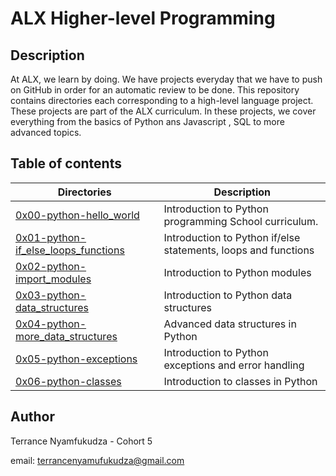 # ALX Higher-level Programming

## Description
At ALX, we learn by doing. We have projects everyday that we have to push on GitHub in order for an automatic review to be done.
This repository contains directories each corresponding to a high-level language project.
These projects are part of the ALX curriculum. In these projects, we cover everything from the basics of Python ans Javascript , SQL to more advanced topics.

## Table of contents

Directories | Description
----------- | -----------
[0x00-python-hello_world](./0x00-python-hello_world) | Introduction to Python programming School curriculum.
[0x01-python-if_else_loops_functions](./0x01-python-if_else_loops_functions) | Introduction to Python if/else statements, loops and functions
[0x02-python-import_modules](./0x02-python-import_modules) | Introduction to Python modules
[0x03-python-data_structures](./0x03-python-data_structures) | Introduction to Python data structures
[0x04-python-more_data_structures](./0x04-python-more_data_structures) | Advanced data structures in Python
[0x05-python-exceptions](./0x05-python-exceptions) | Introduction to Python exceptions and error handling
[0x06-python-classes](./0x06-python-classes) | Introduction to classes in Python

## Author

Terrance Nyamfukudza - Cohort 5

email: terrancenyamufukudza@gmail.com
